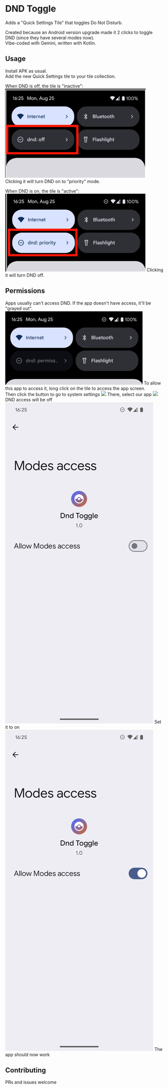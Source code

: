 # DND Toggle

Adds a "Quick Settings Tile" that toggles Do Not Disturb.

Created because an Android version upgrade made it 2 clicks to toggle DND (since they have several modes now).  
Vibe-coded with Gemini, written with Kotlin.  

## Usage
Install APK as usual.  
Add the new Quick Settings tile to your tile collection.  

When DND is off, the tile is "inactive":
![inactive](docs/off.png)
Clicking it will turn DND on to "priority" mode.

When DND is on, the tile is "active":
![active](docs/on.png)
Clicking it will turn DND off.

## Permissions
Apps usually can't access DND. If the app doesn't have access, it'll be "grayed out".
![unavailable](docs/invalid.png)
To allow this app to access it, long click on the tile to access the app screen.  
Then click the button to go to system settings
![](docs/grant1.jpg)
There, select our app
![](docs/grant2.jpg)
DND access will be off
![](docs/grant3.jpg)
Set it to on
![](docs/grant4.jpg)
The app should now work


## Contributing
PRs and issues welcome
